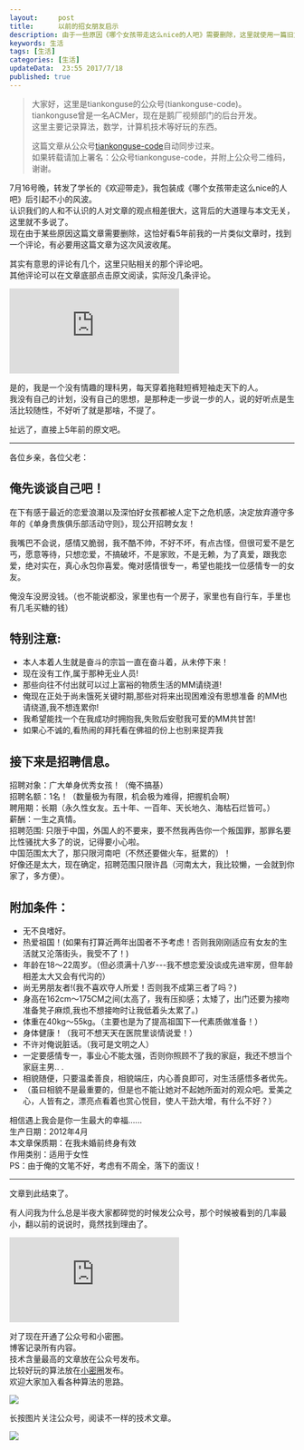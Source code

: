 ```yaml
---  
layout:     post  
title:      以前的招女朋友启示  
description: 由于一些原因《哪个女孩带走这么nice的人吧》需要删除，这里就使用一篇旧文收尾吧。  
keywords: 生活  
tags: [生活]  
categories: [生活]  
updateData:  23:55 2017/7/18
published: true  
---  
```

  
  
>   
> 大家好，这里是tiankonguse的公众号(tiankonguse-code)。    
> tiankonguse曾是一名ACMer，现在是鹅厂视频部门的后台开发。    
> 这里主要记录算法，数学，计算机技术等好玩的东西。   
>      
> 这篇文章从公众号[tiankonguse-code](http://mp.weixin.qq.com/s/vN7Ubq5tMYw9_Yv0fj6-8w)自动同步过来。    
> 如果转载请加上署名：公众号tiankonguse-code，并附上公众号二维码，谢谢。  
>   
>    
  

7月16号晚，转发了学长的《欢迎带走》，我包装成《哪个女孩带走这么nice的人吧》后引起不小的风波。  
认识我们的人和不认识的人对文章的观点相差很大，这背后的大道理与本文无关，这里就不多说了。  
现在由于某些原因这篇文章需要删除，这恰好看5年前我的一片类似文章时，找到一个评论，有必要用这篇文章为这次风波收尾。  


其实有意思的评论有几个，这里只贴相关的那个评论吧。  
其他评论可以在文章底部点击原文阅读，实际没几条评论。     
   
   
![](http://tiankonguse.com/lab/cloudLink/baidupan.php?url=/1915453531/2424348855.png)



是的，我是一个没有情趣的理科男，每天穿着拖鞋短裤短袖走天下的人。  
我没有自己的计划，没有自己的思想，是那种走一步说一步的人，说的好听点是生活比较随性，不好听了就是那啥，不提了。  


扯远了，直接上5年前的原文吧。  


  
----
  
各位乡亲，各位父老：  
  
  
## 俺先谈谈自己吧！  
  
在下有感于最近的恋爱浪潮以及深怕好女孩都被人定下之危机感，决定放弃遵守多年的《单身贵族俱乐部活动守则》，现公开招聘女友！  
          
我嘴巴不会说，感情又脆弱，我不酷不帅，不好不坏，有点古怪，但很可爱不是乞丐，愿意等待，只想恋爱，不搞破坏，不是家败，不是无赖，为了真爱，跟我恋爱，绝对实在，真心永包你喜爱。俺对感情很专一，希望也能找一位感情专一的女友。  
  
  
俺没车没房没钱。（也不能说都没，家里也有一个房子，家里也有自行车，手里也有几毛买糖的钱）  
  
  
## 特别注意:  
  
  
* 本人本着人生就是奋斗的宗旨一直在奋斗着，从未停下来！  
* 现在没有工作,属于那种无业人员!  
* 那些向往不付出就可以过上富裕的物质生活的MM请绕道!  
* 俺现在正处于尚未饿死关键时期,那些对将来出现困难没有思想准备 的MM也请绕道,我不想连累你!  
* 我希望能找一个在我成功时拥抱我,失败后安慰我可爱的MM共甘苦!   
* 如果心不诚的,看热闹的拜托看在佛祖的份上也别来捉弄我  
  
## 接下来是招聘信息。  
  
  
招聘对象：广大单身优秀女孩！（俺不搞基）    
招聘名额：1名！（数量极为有限，机会极为难得，把握机会啊）    
聘用期：长期（永久性女友。五十年、一百年、天长地久、海枯石烂皆可。）    
薪酬：一生之真情。    
招聘范围: 只限于中国，外国人的不要来，要不然我再告你一个叛国罪，那罪名要比性骚扰大多了的说，记得要小心啦。  
中国范围太大了，那只限河南吧（不然还要做火车，挺累的）！  
好像还是太大，现在确定，招聘范围只限许昌（河南太大，我比较懒，一会就到你家了，多方便）。  
  
  
## 附加条件：  
  
* 无不良嗜好。  
* 热爱祖国！(如果有打算近两年出国者不予考虑！否则我刚刚适应有女友的生活就又沦落街头，我受不了！)  
* 年龄在18～22周岁。（但必须满十八岁---我不想恋爱没谈成先进牢房，但年龄相差太大又会有代沟的）  
* 尚无男朋友者!(我不喜欢夺人所爱！否则我不成第三者了吗？)  
* 身高在162cm～175CM之间(太高了，我有压抑感；太矮了，出门还要为接吻准备凳子麻烦,我也不想接吻时让我低着头太累了。)  
* 体重在40kg～55kg。（主要也是为了提高祖国下一代素质做准备！）  
* 身体健康！（我可不想天天在医院里谈情说爱！）  
* 不许对俺说脏话。（我可是文明之人）  
* 一定要感情专一，事业心不能太强，否则你照顾不了我的家庭，我还不想当个家庭主男.. .  
* 相貌随便，只要温柔善良，相貌端庄，内心善良即可，对生活感悟多者优先。  
* （虽曰相貌不是最重要的，但是也不能让她对不起她所面对的观众吧。爱美之心，人皆有之，漂亮点看着也赏心悦目，使人干劲大增，有什么不好？）     
  
  
相信遇上我会是你一生最大的幸福......  
生产日期：2012年4月  
本文章保质期：在我未婚前终身有效  
作用类别：适用于女性  
PS：由于俺的文笔不好，考虑有不周全，落下的面议！  
  
-----

文章到此结束了。


有人问我为什么总是半夜大家都碎觉的时候发公众号，那个时候被看到的几率最小，翻以前的说说时，竟然找到理由了。  

![](http://tiankonguse.com/lab/cloudLink/baidupan.php?url=/1915453531/2809495844.png)


  
  
对了现在开通了公众号和小密圈。  
博客记录所有内容。  
技术含量最高的文章放在公众号发布。  
比较好玩的算法放在[小密圈](https://wx.xiaomiquan.com/mweb/views/joingroup/join_group.html?group_id=281548515451&secret=r0krqw9fw0at24vxjxo1uo4k0h4lfe47&extra=d67ce0c25ec91252b3af846a10154c9e9d4cb50c763fee178acd68cd2c2e09ee)发布。  
欢迎大家加入看各种算法的思路。  

![](//res.tiankonguse.com/images/suanfa_xiaomiquan.jpg)  
  
  
长按图片关注公众号，阅读不一样的技术文章。   
  
![](//res.tiankonguse.com/images/weixin-50cm.jpg)  
  
  
